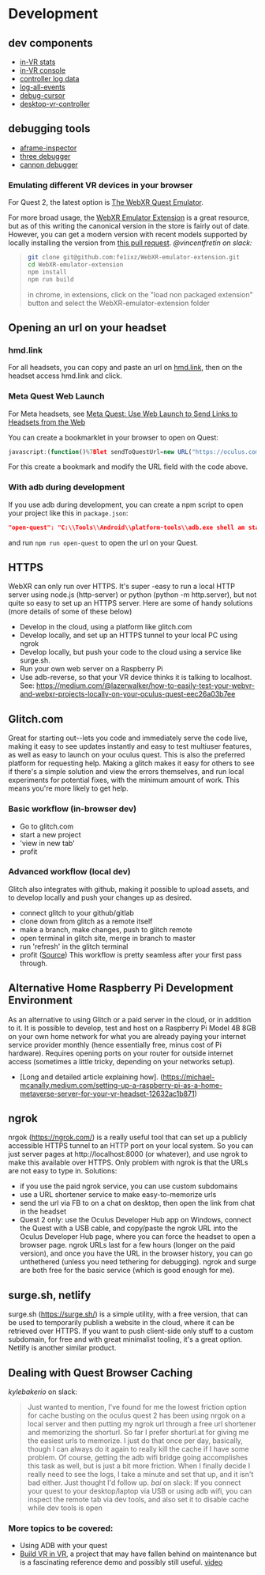# Development

## dev components
* [in-VR stats](https://github.com/kylebakerio/vr-super-stats)
* [in-VR console](https://github.com/kylebakerio/a-console)
* [controller log data](https://stemkoski.github.io/A-Frame-Examples/quest-controllers.html)
* [log-all-events](https://github.com/kylebakerio/log-all-events/)
* [debug-cursor](https://github.com/supermedium/superframe/tree/master/components/debug-cursor/)
* [desktop-vr-controller](https://diarmidmackenzie.github.io/aframe-components/docs/desktop-vr-controller.html)

## debugging tools
* [aframe-inspector](https://github.com/aframevr/aframe-inspector)
* [three debugger](https://github.com/oslabs-beta/BACE#readme)
* [cannon debugger](https://github.com/pmndrs/cannon-es-debugger)

### Emulating different VR devices in your browser
For Quest 2, the latest option is [The WebXR Quest Emulator](https://github.com/felixtrz/WebXRQuestEmulator).

For more broad usage, the [WebXR Emulator Extension](https://chrome.google.com/webstore/detail/webxr-api-emulator/mjddjgeghkdijejnciaefnkjmkafnnje?hl=en) is a great resource, but as of this writing the canonical version in the store is fairly out of date. However, you can get a modern version with recent models supported by locally installing the version from [this pull request](https://github.com/MozillaReality/WebXR-emulator-extension/pull/278).
*@vincentfretin on slack:*
> ```bash
> git clone git@github.com:fe1ixz/WebXR-emulator-extension.git
> cd WebXR-emulator-extension
> npm install
> npm run build
> ```
> in chrome, in extensions, click on the "load non packaged extension" button and select the WebXR-emulator-extension folder
> 

## Opening an url on your headset

### hmd.link

For all headsets, you can copy and paste an url on [hmd.link](https://hmd.link), then on the headset access hmd.link and click.

### Meta Quest Web Launch

For Meta headsets, see [Meta Quest: Use Web Launch to Send Links to Headsets from the Web](https://developer.oculus.com/documentation/web/web-launch/)

You can create a bookmarklet in your browser to open on Quest:

```js
javascript:(function()%7Blet sendToQuestUrl=new URL("https://oculus.com/open_url/");sendToQuestUrl.searchParams.set("url",window.location),window.location.href=sendToQuestUrl;%7D());
```

For this create a bookmark and modify the URL field with the code above.

### With adb during development

If you use adb during development, you can create a npm script to open your
project like this in `package.json`:

```json
"open-quest": "C:\\Tools\\Android\\platform-tools\\adb.exe shell am start -a android.intent.action.VIEW -d 'http://localhost:8080'"
```

and run `npm run open-quest` to open the url on your Quest.

## HTTPS
WebXR can only run over HTTPS.
It's super -easy to run a local HTTP server using node.js (http-server) or python (python -m http.server), but not quite so easy to set up an HTTPS server.
Here are some of handy solutions (more details of some of these below)
- Develop in the cloud, using a platform like glitch.com
- Develop locally, and set up an HTTPS tunnel to your local PC using ngrok
- Develop locally, but push your code to the cloud using a service like surge.sh.
- Run your own web server on a Raspberry Pi
- Use adb-reverse, so that your VR device thinks it is talking to localhost. See: https://medium.com/@lazerwalker/how-to-easily-test-your-webvr-and-webxr-projects-locally-on-your-oculus-quest-eec26a03b7ee

## Glitch.com
Great for starting out--lets you code and immediately serve the code live, making it easy to see updates instantly and easy to test multiuser features, as well as easy to launch on your oculus quest.
This is also the preferred platform for requesting help. Making a glitch makes it easy for others to see if there's a simple solution and view the errors themselves, and run local experiments for potential fixes, with the minimum amount of work. This means you're more likely to get help.

### Basic workflow (in-browser dev)
* Go to glitch.com
* start a new project
* 'view in new tab'
* profit

### Advanced workflow (local dev)
Glitch also integrates with github, making it possible to upload assets, and to develop locally and push your changes up as desired.
* connect glitch to your github/gitlab
* clone down from glitch as a remote itself
* make a branch, make changes, push to glitch remote
* open terminal in glitch site, merge in branch to master
* run 'refresh' in the glitch terminal
* profit
([Source](https://support.glitch.com/t/possible-to-code-locally-and-push-to-glitch-with-git/2704/2))
This workflow is pretty seamless after your first pass through.

## Alternative Home Raspberry Pi Development Environment
As an alternative to using Glitch or a paid server in the cloud, or in addition to it. It is possible to develop, test and host on a Raspberry Pi Model 4B 8GB on your own home network for what you are already paying your internet service provider monthly (hence essentially free, minus cost of Pi hardware). Requires opening ports on your router for outside internet access (sometimes a little tricky, depending on your networks setup).
* [Long and detailed article explaining how]. (https://michael-mcanally.medium.com/setting-up-a-raspberry-pi-as-a-home-metaverse-server-for-your-vr-headset-12632ac1b871)

## ngrok
nrgok (https://ngrok.com/) is a really useful tool that can set up a publicly accessible HTTPS tunnel to an HTTP port on your local system.
So you can just server pages at http://localhost:8000 (or whatever), and use ngrok to make this available over HTTPS.
Only problem with ngrok is that the URLs are not easy to type in. Solutions:
- if you use the paid ngrok service, you can use custom subdomains
- use a URL shortener service to make easy-to-memorize urls
- send the url via FB to on a chat on desktop, then open the link from chat in the headset
- Quest 2 only: use the Oculus Developer Hub app on Windows, connect the Quest with a USB cable, and copy/paste the ngrok URL into the Oculus Developer Hub page, where you can force the headset to open a browser page.
ngrok URLs last for a few hours (longer on the paid version), and once you have the URL in the browser history, you can go unthethered (unless you need tethering for debugging).
ngrok and surge are both free for the basic service (which is good enough for me).

## surge.sh, netlify
surge.sh (https://surge.sh/) is a simple utility, with a free version, that can be used to temporarily publish a website in the cloud, where it can be retrieved over HTTPS.
If you want to push client-side only stuff to a custom subdomain, for free and with great minimalist tooling, it's a great option.
Netlify is another similar product.

## Dealing with Quest Browser Caching
*kylebakerio* on slack:
> Just wanted to mention, I've found for me the lowest friction option for cache busting on the oculus quest 2 has been using nrgok on a local server and then putting my ngrok url through a free url shortener and memorizing the shorturl. So far I prefer shorturl.at for giving me the easiest urls to memorize. I just do that once per day, basically, though I can always do it again to really kill the cache if I have some problem.
Of course, getting the adb wifi bridge going accomplishes this task as well, but is just a bit more friction. When I finally decide I really need to see the logs, I take a minute and set that up, and it isn't bad either.
Just thought I'd follow up.
*bai* on slack:
> If you connect your quest to your desktop/laptop via USB or using adb wifi, you can inspect the remote tab via dev tools, and also set it to disable cache while dev tools is open

### More topics to be covered:
* Using ADB with your quest
* [Build VR in VR](https://github.com/supermedium/aframe-super-shooter-kit), a project that may have fallen behind on maintenance but is a fascinating reference demo and possibly still useful. [video](https://www.youtube.com/watch?v=RW3enib2X94)
